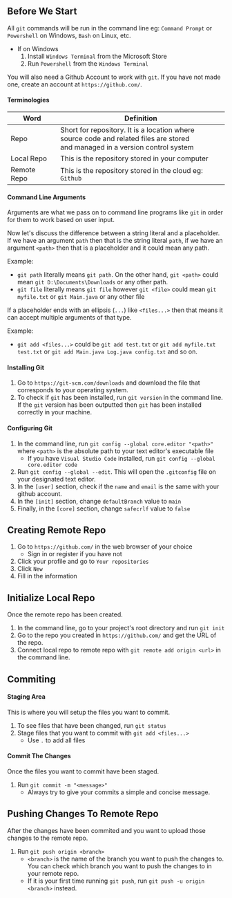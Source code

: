 ## Before We Start

All `git` commands will be run in the command line eg: `Command Prompt` or `Powershell` on Windows, `Bash` on Linux, etc. 
- If on Windows
	1. Install `Windows Terminal` from the Microsoft Store
	2. Run `Powershell` from the `Windows Terminal`

You will also need a Github Account to work with `git`. If you have not made one, create an account at `https://github.com/`.

#### Terminologies

| Word | Definition |
| --- | --- |
| Repo | Short for repository. It is a location where <br> source code and related files are stored <br> and managed in a version control system |
| Local Repo | This is the repository stored in your computer |
| Remote Repo | This is the repository stored in the cloud eg: `Github` |

#### Command Line Arguments

Arguments are what we pass on to command line programs like `git` in order for them to work based on user input. 

Now let's discuss the difference between a string literal and a placeholder. If we have an argument `path` then that is the string literal `path`, if we have an argument `<path>` then that is a placeholder and it could mean any path.

Example:
- `git path` literally means `git path`. On the other hand, `git <path>` could mean `git D:\Documents\Downloads` or any other path.
- `git file` literally means `git file` however `git <file>` could mean `git myfile.txt` or `git Main.java` or any other file

If a placeholder ends with an ellipsis (`...`) like `<files...>` then that means it can accept multiple arguments of that type.

Example:
- `git add <files...>` could be `git add test.txt` or `git add myfile.txt test.txt` or `git add Main.java Log.java config.txt` and so on.

#### Installing Git

1. Go to `https://git-scm.com/downloads` and download the file that corresponds to your operating system.
2. To check if `git` has been installed, run `git version` in the command line. If the `git` version has been outputted then `git` has been installed correctly in your machine.

#### Configuring Git

1. In the command line, run `git config --global core.editor "<path>"` where `<path>` is the absolute path to your text editor's executable file
	- If you have `Visual Studio Code` installed, run `git config --global core.editor code`
2. Run `git config --global --edit`. This will open the `.gitconfig` file on your designated text editor.
3. In the `[user]` section, check if the `name` and `email` is the same with your github account.
4. In the `[init]` section, change `defaultBranch` value to `main`
5. Finally, in the `[core]` section, change `safecrlf` value to `false`

## Creating Remote Repo

1. Go to `https://github.com/` in the web browser of your choice
	- Sign in or register if you have not
2. Click your profile and go to `Your repositories`
3. Click `New`
4. Fill in the information

## Initialize Local Repo

Once the remote repo has been created.
1. In the command line, go to your project's root directory and run `git init`
2. Go to the repo you created in `https://github.com/` and get the URL of the repo.
3. Connect local repo to remote repo with `git remote add origin <url>` in the command line.

## Commiting

#### Staging Area

This is where you will setup the files you want to commit.
1. To see files that have been changed, run `git status`
2. Stage files that you want to commit with `git add <files...>`
	- Use `.` to add all files

#### Commit The Changes

Once the files you want to commit have been staged.
1. Run `git commit -m "<message>"`
	- Always try to give your commits a simple and concise message.

## Pushing Changes To Remote Repo

After the changes have been commited and you want to upload those changes to the remote repo.
1. Run `git push origin <branch>`
	- `<branch>` is the name of the branch you want to push the changes to. You can check which branch you want to push the changes to in your remote repo.
	- If it is your first time running `git push`, run `git push -u origin <branch>` instead.